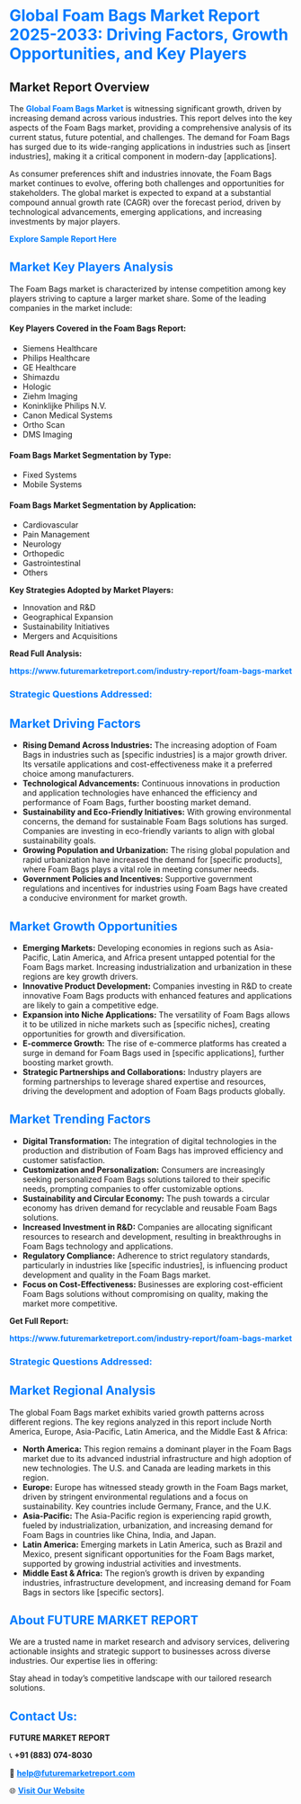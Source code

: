 <h1 style="color: #007BFF;">Global Foam Bags Market Report 2025-2033: Driving Factors, Growth Opportunities, and Key Players</h1>

<section id="overview">
<h2>Market Report Overview</h2>
<p>The <a href="https://www.futuremarketreport.com/industry-report/foam-bags-market" style="color: #007BFF; text-decoration: none;"><strong>Global Foam Bags Market</strong></a> is witnessing significant growth, driven by increasing demand across various industries. This report delves into the key aspects of the Foam Bags market, providing a comprehensive analysis of its current status, future potential, and challenges. The demand for Foam Bags has surged due to its wide-ranging applications in industries such as [insert industries], making it a critical component in modern-day [applications].</p>
<p>As consumer preferences shift and industries innovate, the Foam Bags market continues to evolve, offering both challenges and opportunities for stakeholders. The global market is expected to expand at a substantial compound annual growth rate (CAGR) over the forecast period, driven by technological advancements, emerging applications, and increasing investments by major players.</p>
</section>

<section id="overview">
<p><a href="https://www.futuremarketreport.com/request-sample/reportId=35912" style="color: #007BFF; text-decoration: none;"><strong>Explore Sample Report Here</strong></a></p>
</section>

<section id="key-players">
<h2 style="color: #007BFF;">Market Key Players Analysis</h2>
<p>The Foam Bags market is characterized by intense competition among key players striving to capture a larger market share. Some of the leading companies in the market include:</p>
<h4>Key Players Covered in the Foam Bags Report:</h4>
<ul><li>Siemens Healthcare</li><li>Philips Healthcare</li><li>GE Healthcare</li><li>Shimazdu</li><li>Hologic</li><li>Ziehm Imaging</li><li>Koninklijke Philips N.V.</li><li>Canon Medical Systems</li><li>Ortho Scan</li><li>DMS Imaging</li></ul>
<h4>Foam Bags Market Segmentation by Type:</h4>
<ul><li>Fixed Systems</li><li>Mobile Systems</li></ul>

<h4>Foam Bags Market Segmentation by Application:</h4>
<ul><li>Cardiovascular</li><li>Pain Management</li><li>Neurology</li><li>Orthopedic</li><li>Gastrointestinal</li><li>Others</li></ul>
<p><strong>Key Strategies Adopted by Market Players:</strong></p>
<ul>
<li>Innovation and R&D</li>
<li>Geographical Expansion</li>
<li>Sustainability Initiatives</li>
<li>Mergers and Acquisitions</li>
</ul>
</section>

<section>
<p><strong>Read Full Analysis: </strong></p><a href="https://www.futuremarketreport.com/industry-report/foam-bags-market" style="color: #007BFF; text-decoration: none;"><strong>https://www.futuremarketreport.com/industry-report/foam-bags-market</strong></a>
<h3 style="color: #007BFF;">Strategic Questions Addressed:</h3>
</section>

<section id="driving-factors">
<h2 style="color: #007BFF;">Market Driving Factors</h2>
<ul>
<li><strong>Rising Demand Across Industries:</strong> The increasing adoption of Foam Bags in industries such as [specific industries] is a major growth driver. Its versatile applications and cost-effectiveness make it a preferred choice among manufacturers.</li>
<li><strong>Technological Advancements:</strong> Continuous innovations in production and application technologies have enhanced the efficiency and performance of Foam Bags, further boosting market demand.</li>
<li><strong>Sustainability and Eco-Friendly Initiatives:</strong> With growing environmental concerns, the demand for sustainable Foam Bags solutions has surged. Companies are investing in eco-friendly variants to align with global sustainability goals.</li>
<li><strong>Growing Population and Urbanization:</strong> The rising global population and rapid urbanization have increased the demand for [specific products], where Foam Bags plays a vital role in meeting consumer needs.</li>
<li><strong>Government Policies and Incentives:</strong> Supportive government regulations and incentives for industries using Foam Bags have created a conducive environment for market growth.</li>
</ul>
</section>

<section id="growth-opportunities">
<h2 style="color: #007BFF;">Market Growth Opportunities</h2>
<ul>
<li><strong>Emerging Markets:</strong> Developing economies in regions such as Asia-Pacific, Latin America, and Africa present untapped potential for the Foam Bags market. Increasing industrialization and urbanization in these regions are key growth drivers.</li>
<li><strong>Innovative Product Development:</strong> Companies investing in R&D to create innovative Foam Bags products with enhanced features and applications are likely to gain a competitive edge.</li>
<li><strong>Expansion into Niche Applications:</strong> The versatility of Foam Bags allows it to be utilized in niche markets such as [specific niches], creating opportunities for growth and diversification.</li>
<li><strong>E-commerce Growth:</strong> The rise of e-commerce platforms has created a surge in demand for Foam Bags used in [specific applications], further boosting market growth.</li>
<li><strong>Strategic Partnerships and Collaborations:</strong> Industry players are forming partnerships to leverage shared expertise and resources, driving the development and adoption of Foam Bags products globally.</li>
</ul>
</section>

<section id="trending-factors">
<h2 style="color: #007BFF;">Market Trending Factors</h2>
<ul>
<li><strong>Digital Transformation:</strong> The integration of digital technologies in the production and distribution of Foam Bags has improved efficiency and customer satisfaction.</li>
<li><strong>Customization and Personalization:</strong> Consumers are increasingly seeking personalized Foam Bags solutions tailored to their specific needs, prompting companies to offer customizable options.</li>
<li><strong>Sustainability and Circular Economy:</strong> The push towards a circular economy has driven demand for recyclable and reusable Foam Bags solutions.</li>
<li><strong>Increased Investment in R&D:</strong> Companies are allocating significant resources to research and development, resulting in breakthroughs in Foam Bags technology and applications.</li>
<li><strong>Regulatory Compliance:</strong> Adherence to strict regulatory standards, particularly in industries like [specific industries], is influencing product development and quality in the Foam Bags market.</li>
<li><strong>Focus on Cost-Effectiveness:</strong> Businesses are exploring cost-efficient Foam Bags solutions without compromising on quality, making the market more competitive.</li>
</ul>
</section>

<section>
<p><strong>Get Full Report: </strong></p><a href="https://www.futuremarketreport.com/industry-report/foam-bags-market" style="color: #007BFF; text-decoration: none;"><strong>https://www.futuremarketreport.com/industry-report/foam-bags-market</strong></a>
<h3 style="color: #007BFF;">Strategic Questions Addressed:</h3>
</section>


<section id="regional-analysis">
<h2 style="color: #007BFF;">Market Regional Analysis</h2>
<p>The global Foam Bags market exhibits varied growth patterns across different regions. The key regions analyzed in this report include North America, Europe, Asia-Pacific, Latin America, and the Middle East & Africa:</p>
<ul>
<li><strong>North America:</strong> This region remains a dominant player in the Foam Bags market due to its advanced industrial infrastructure and high adoption of new technologies. The U.S. and Canada are leading markets in this region.</li>
<li><strong>Europe:</strong> Europe has witnessed steady growth in the Foam Bags market, driven by stringent environmental regulations and a focus on sustainability. Key countries include Germany, France, and the U.K.</li>
<li><strong>Asia-Pacific:</strong> The Asia-Pacific region is experiencing rapid growth, fueled by industrialization, urbanization, and increasing demand for Foam Bags in countries like China, India, and Japan.</li>
<li><strong>Latin America:</strong> Emerging markets in Latin America, such as Brazil and Mexico, present significant opportunities for the Foam Bags market, supported by growing industrial activities and investments.</li>
<li><strong>Middle East & Africa:</strong> The region’s growth is driven by expanding industries, infrastructure development, and increasing demand for Foam Bags in sectors like [specific sectors].</li>
</ul>
</section>

<footer>
<h2 style="color: #007BFF;">About FUTURE MARKET REPORT</h2>
<p>We are a trusted name in market research and advisory services, delivering actionable insights and strategic support to businesses across diverse industries. Our expertise lies in offering:</p>

<p>Stay ahead in today’s competitive landscape with our tailored research solutions.</p>

<h2 style="color: #007BFF;">Contact Us:</h2>
<p><strong>FUTURE MARKET REPORT</strong></p>
<p>📞 <strong>+91 (883) 074-8030</strong></p>
<p>📧 <strong><a href="mailto:help@futuremarketreport.com" style="color: #007BFF;">help@futuremarketreport.com</a></strong></p>
<p>🌐 <strong><a href="https://www.futuremarketreport.com/" style="color: #007BFF;">Visit Our Website</a></strong></p>
</footer>